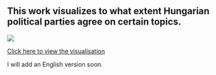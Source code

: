 ## This work visualizes to what extent Hungarian political parties agree on certain topics.

![](igm/widgets.png)<!-- -->

[Click here to view the visualisation](https://balintkomjati.github.io/elections-2022-hu/) 

I will add an English version soon.  
